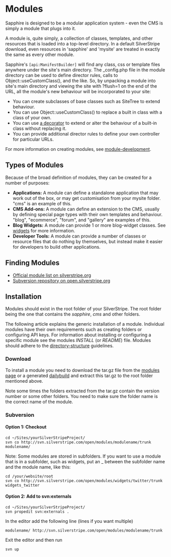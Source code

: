 # Modules

Sapphire is designed to be a modular application system - even the CMS is simply a module that plugs into it.  

A module is, quite simply, a collection of classes, templates, and other resources that is loaded into a top-level
directory.  In a default SilverStripe download, even resources in 'sapphire' and 'mysite' are treated in exactly the
same as every other module.

Sapphire's `[api:ManifestBuilder]` will find any class, css or template files anywhere under the site's main
directory.  The _config.php file in the module directory can be used to define director rules, calls to
Object::useCustomClass(), and the like.  So, by unpacking a module into site's main directory and viewing the site with
?flush=1 on the end of the URL, all the module's new behaviour will be incorporated to your site:

*  You can create subclasses of base classes such as SiteTree to extend behaviour.
*  You can use Object::useCustomClass() to replace a built in class with a class of your own.
*  You can use [a decorator](api:DataObjectDecorator) to extend or alter the behaviour of a built-in class without replacing
it.
*  You can provide additional director rules to define your own controller for particular URLs.

For more information on creating modules, see [module-development](/topics/module-development).

## Types of Modules

Because of the broad definition of modules, they can be created for a number of purposes:

*  **Applications:** A module can define a standalone application that may work out of the box, or may get customisation
from your mysite folder.  "cms" is an example of this.
*  **CMS Add-ons:** A module can define an extension to the CMS, usually by defining special page types with their own
templates and behaviour. "blog", "ecommerce", "forum", and "gallery" are examples of this.
*  **Blog Widgets:** A module can provide 1 or more blog-widget classes.  See [widgets](/topics/widgets) for more information.
*  **Developer Tools:** A module can provide a number of classes or resource files that do nothing by themselves, but
instead make it easier for developers to build other applications. 

## Finding Modules

*  [Official module list on silverstripe.org](http://silverstripe.org/modules)
*  [Subversion repository on open.silverstripe.org](http://open.silverstripe.org/browser/modules)
    

## Installation

Modules should exist in the root folder of your SilverStripe. The root folder being the one that contains the
*sapphire*, *cms* and other folders.

The following article explains the generic installation of a module. Individual modules have their own requirements such
as creating folders or configuring API keys. For information about installing or configuring a specific module see the
modules *INSTALL* (or *README*) file. Modules should adhere to the [directory-structure](/topics/directory-structure)
guidelines.

### Download

To install a module you need to download the tar.gz file from the [modules page](http://www.silverstripe.org/modules) or
a generated [dailybuild](http://dailybuilds.silverstripe.org) and extract this tar.gz to the root folder mentioned
above.

Note some times the folders extracted from the tar.gz contain the version number or some other folders. You need to make
sure the folder name is the correct name of the module.

### Subversion

#### Option 1: Checkout

	
	cd ~/Sites/yourSilverStripeProject/
	svn co http://svn.silverstripe.com/open/modules/modulename/trunk modulename/


Note: Some modules are stored in subfolders.  If you want to use a module that is in a subfolder, such as widgets, put
an _ between the subfolder name and the module name, like this:

	
	cd /your/website/root
	svn co http://svn.silverstripe.com/open/modules/widgets/twitter/trunk widgets_twitter



#### Option 2: Add to svn:externals

	
	cd ~/Sites/yourSilverStripeProject/
	svn propedit svn:externals .


In the editor add the following line (lines if you want multiple)

	
	modulename/ http://svn.silverstripe.com/open/modules/modulename/trunk


Exit the editor and then run 

	
	svn up

